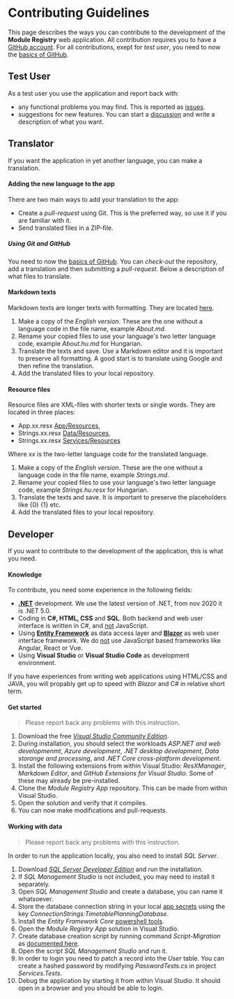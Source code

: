 # Contributing Guidelines

This page describes the ways you can contribute to the development of the **Module Registry** web application. 
All contribution requires you to have a [GitHub account](https://github.com/).
For all contributions, exept for *test user*, you need to now the [basics of GitHub](https://lab.github.com/githubtraining/introduction-to-github).

## Test User
As a test user you use the application and report back with:
* any functional problems you may find. This is reported as [issues](https://github.com/tellurianinteractive/Tellurian.Trains.ModulesRegistryApp/issues).
* suggestions for new features. You can start a [discussion](https://github.com/tellurianinteractive/Tellurian.Trains.ModulesRegistryApp/discussions) and write a description of what you want.

## Translator
If you want the application in yet another language, you can make a translation.

#### Adding the new language to the app
There are two main ways to add your translation to the app:
- Create a *pull-request* using Git. This is the preferred way, so use it if you are familiar with it.
- Send translated files in a ZIP-file. 

##### Using Git and GitHub
You need to now the [basics of GitHub](https://lab.github.com/githubtraining/introduction-to-github).
You can *check-out* the repository, add a translation and then submitting a *pull-request*.
Below a description of what files to translate.

#### Markdown texts
Markdown texts are longer texts with formatting. They are located [here](https://github.com/tellurianinteractive/Tellurian.Trains.ModulesRegistryApp/tree/master/SourceCode/App/Content/Markdown). 
1. Make a copy of the *English version*. These are the one without a language code in the file name, example *About.md*.
2. Rename your copied files to use your language's two letter language code, example *About.hu.md* for Hungarian.
3. Translate the texts and save. Use a Markdown editor and it is important to preserve all formatting. 
A good start is to translate using Google and then refine the translation.
4. Add the translated files to your local repository.

#### Resource files
Resource files are XML-files with shorter texts or single words. They are located in three places:
* App.xx.resx [App/Resources](https://github.com/tellurianinteractive/Tellurian.Trains.ModulesRegistryApp/tree/master/SourceCode/App/Resources),
* Strings.xx.resx [Data/Resources](https://github.com/tellurianinteractive/Tellurian.Trains.ModulesRegistryApp/tree/master/SourceCode/Data/Resources),
* Strings.xx.resx [Services/Resources](https://github.com/tellurianinteractive/Tellurian.Trains.ModulesRegistryApp/tree/master/SourceCode/Services/Resources)

Where *xx* is the two-letter language code for the translated language.

1. Make a copy of the *English version*. These are the one without a language code in the file name, example *Strings.md*.
2. Rename your copied files to use your language's two letter language code, example *Strings.hu.resx* for Hungarian.
3. Translate the texts and save. It is important to preserve the placeholders like {0} {1} etc.
4. Add the translated files to your local repository.

## Developer
If you want to contribute to the development of the application, this is what you need.

#### Knowledge
To contribute, you need some experience in the following fields:
* [**.NET**](https://docs.microsoft.com/en-us/dotnet/core/dotnet-five) development. We use the latest version of .NET, from nov 2020 it is .NET 5.0.
* Coding in **C#, HTML, CSS** and **SQL**. Both backend and web user interface is written in C#, and <u>not</u> JavaScript. 
* Using [**Entity Framework**](https://docs.microsoft.com/en-us/ef/core/) as data access layer and [**Blazor**](https://dotnet.microsoft.com/apps/aspnet/web-apps/blazor) as web user interface framework. We do <u>not</u> use JavaScript based frameworks like Angular, React or Vue.
* Using **Visual Studio** or **Visual Studio Code** as development environment.

If you have experiences from writing web applications using HTML/CSS and JAVA, 
you will propably get up to speed with *Blazor* and C# in relative short term.

#### Get started
>Please report back any problems with this instruction.
1. Download the free [*Visual Studio Community Edition*](https://visualstudio.microsoft.com/downloads/). 
2. During installation, you should select the workloads
*ASP.NET and web developmenmt*,
*Azure development*,
*.NET desktop development*,
*Data storange and processing*,
and *.NET Core cross-platform development*.
3. Install the following extensions from within Visual Studio:
*ResXManager*,
*Markdown Editor*, 
and *GitHub Extensions for Visual Studio*. 
Some of these may already be pre-installed.
3. Clone the *Module Registry App* repository. This can be made from within Visual Studio.
4. Open the solution and verify that it compiles.
5. You can now make modifications and pull-requests.

#### Working with data
>Please report back any problems with this instruction.

In order to run the application locally, you also need to install *SQL Server*.
1. Download [*SQL Server Developer Edition*](https://www.microsoft.com/en-us/sql-server/sql-server-downloads) and run the installation.
2. If *SQL Management Studio* is not included, you may need to install it separately.
2. Open *SQL Management Studio* and create a database, you can name it whatsoever. 
3. Store the database connection string in your local [app secrets](https://docs.microsoft.com/en-us/aspnet/core/security/app-secrets) using the key *ConnectionStrings:TimetablePlanningDatabase*.
4. Install the *Entity Framework Core* [powershell tools](https://docs.microsoft.com/en-us/ef/core/cli/powershell).
5. Open the *Module Registry App* solution in Visual Studio.
6. Create database creation script by running command *Script-Migration* as [documented here](https://docs.microsoft.com/en-us/ef/core/cli/powershell).
7. Open the script *SQL Management Studio* and run it.
8. In order to login you need to patch a record into the *User* table. You can create a hashed password by modifying *PasswordTests.cs* in project *Services.Tests*.
9. Debug the application by starting it from within Visual Studio. It should open in a browser and you should be able to login. 
